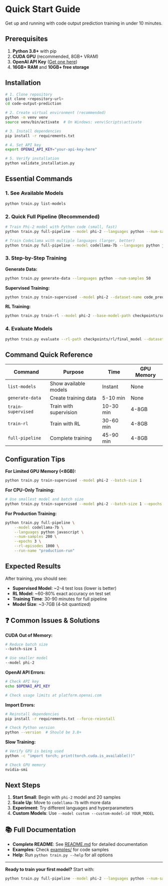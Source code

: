 # Quick Start Guide

Get up and running with code output prediction training in under 10 minutes.

## Prerequisites

1. **Python 3.8+** with pip
2. **CUDA GPU** (recommended, 8GB+ VRAM)  
3. **OpenAI API Key** ([Get one here](https://platform.openai.com/api-keys))
4. **16GB+ RAM** and **10GB+ free storage**

## Installation

```bash
# 1. Clone repository
git clone <repository-url>
cd code-output-prediction

# 2. Create virtual environment (recommended)
python -m venv venv
source venv/bin/activate  # On Windows: venv\Scripts\activate

# 3. Install dependencies  
pip install -r requirements.txt

# 4. Set API key
export OPENAI_API_KEY="your-api-key-here"

# 5. Verify installation
python validate_installation.py
```

## Essential Commands

### 1. See Available Models
```bash
python train.py list-models
```

### 2. Quick Full Pipeline (Recommended)
```bash
# Train Phi-2 model with Python code (small, fast)
python train.py full-pipeline --model phi-2 --languages python --num-samples 20

# Train CodeLlama with multiple languages (larger, better)
python train.py full-pipeline --model codellama-7b --languages python javascript --num-samples 50
```

### 3. Step-by-Step Training

**Generate Data:**
```bash
python train.py generate-data --languages python --num-samples 50
```

**Supervised Training:**
```bash  
python train.py train-supervised --model phi-2 --dataset-name code_prediction_dataset
```

**RL Training:**
```bash
python train.py train-rl --model phi-2 --base-model-path checkpoints/supervised --dataset-name code_prediction_dataset
```

### 4. Evaluate Models
```bash
python train.py evaluate --rl-path checkpoints/rl/final_model --dataset-name code_prediction_dataset
```

## Command Quick Reference

| Command | Purpose | Time | GPU Memory |
|---------|---------|------|------------|
| `list-models` | Show available models | Instant | None |
| `generate-data` | Create training data | 5-10 min | None |
| `train-supervised` | Train with supervision | 10-30 min | 4-8GB |
| `train-rl` | Train with RL | 30-60 min | 4-8GB |
| `full-pipeline` | Complete training | 45-90 min | 4-8GB |

## Configuration Tips

**For Limited GPU Memory (<8GB):**
```bash
python train.py train-supervised --model phi-2 --batch-size 1
```

**For CPU-Only Training:**
```bash
# Use smallest model and batch size
python train.py train-supervised --model phi-2 --batch-size 1 --epochs 1
```

**For Production Training:**
```bash
python train.py full-pipeline \
    --model codellama-7b \
    --languages python javascript \
    --num-samples 200 \
    --epochs 3 \
    --rl-episodes 1000 \
    --run-name "production-run"
```

## Expected Results

After training, you should see:

- **Supervised Model**: ~2-4 test loss (lower is better)
- **RL Model**: ~60-80% exact accuracy on test set
- **Training Time**: 30-90 minutes for full pipeline
- **Model Size**: ~3-7GB (4-bit quantized)

## ❓ Common Issues & Solutions

**CUDA Out of Memory:**
```bash
# Reduce batch size
--batch-size 1

# Use smaller model
--model phi-2
```

**OpenAI API Errors:**
```bash
# Check API key
echo $OPENAI_API_KEY

# Check usage limits at platform.openai.com
```

**Import Errors:**
```bash
# Reinstall dependencies
pip install -r requirements.txt --force-reinstall

# Check Python version
python --version  # Should be 3.8+
```

**Slow Training:**
```bash
# Verify GPU is being used
python -c "import torch; print(torch.cuda.is_available())"

# Check GPU memory
nvidia-smi
```

## Next Steps

1. **Start Small**: Begin with `phi-2` model and 20 samples
2. **Scale Up**: Move to `codellama-7b` with more data  
3. **Experiment**: Try different languages and hyperparameters
4. **Custom Models**: Use `--model custom --custom-model-id YOUR_MODEL`

## 📚 Full Documentation

- **Complete README**: See [README.md](README.md) for detailed documentation
- **Examples**: Check [examples/](examples/) for code samples
- **Help**: Run `python train.py --help` for all options

---

**Ready to train your first model?** Start with:
```bash
python train.py full-pipeline --model phi-2 --languages python --num-samples 20
``` 